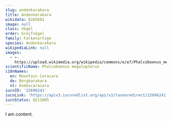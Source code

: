 ```yaml
---
slug: andenkarakara
title: Andenkarakara
wikidata: Q265681
image: null
class: Vögel
order: Greifvögel
family: Falkenartige
species: Andenkarakara
wikipediaLink: null
images:
  - >-
    https://upload.wikimedia.org/wikipedia/commons/e/e7/Phalcoboenus_megalopterus_near_Macchu_Picchu.jpg
scientificName: Phalcoboenus megalopterus
i18nNames:
  en: Mountain Caracara
  de: Bergkarakara
  nl: Andescaracara
iucnID: '22696241'
iucnLink: 'https://apiv3.iucnredlist.org/api/v3/taxonredirect/22696241'
iucnStatus: Q211005
---
```


I am content.
